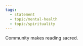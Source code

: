 ```yaml
---
tags:
  - statement
  - topic/mental-health
  - topic/spirituality
---
```

Community makes reading sacred.